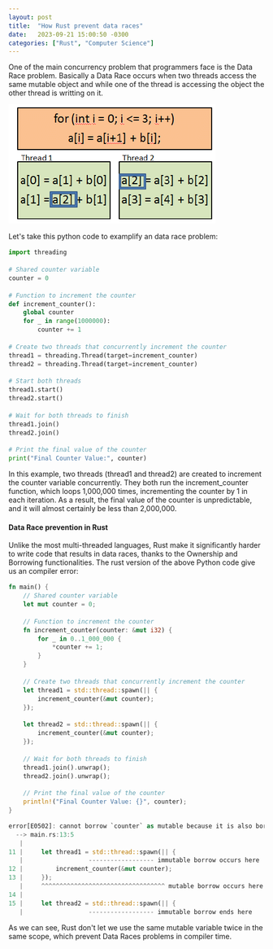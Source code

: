 ```yaml
---
layout: post
title:  "How Rust prevent data races"
date:   2023-09-21 15:00:50 -0300
categories: ["Rust", "Computer Science"]
---
```



One of the main concurrency problem that programmers face is the Data Race problem.
Basically a Data Race occurs when two threads access the same mutable object and while one of the thread is accessing the object the other thread is writting on it.

![](/assets/images/datarace.png)

Let's take this python code to examplify an data race problem:
```python	
import threading

# Shared counter variable
counter = 0

# Function to increment the counter
def increment_counter():
    global counter
    for _ in range(1000000):
        counter += 1

# Create two threads that concurrently increment the counter
thread1 = threading.Thread(target=increment_counter)
thread2 = threading.Thread(target=increment_counter)

# Start both threads
thread1.start()
thread2.start() 

# Wait for both threads to finish
thread1.join()
thread2.join()

# Print the final value of the counter
print("Final Counter Value:", counter)
```
In this example, two threads (thread1 and thread2) are created to increment the counter variable concurrently. They both run the increment_counter function, which loops 1,000,000 times, incrementing the counter by 1 in each iteration.
As a result, the final value of the counter is unpredictable, and it will almost certainly be less than 2,000,000.

#### Data Race prevention in Rust
Unlike the most multi-threaded languages, Rust make it significantly harder to write code that results in data races, thanks to the Ownership and Borrowing functionalities. The rust version of the above Python code give us an compiler error:

```rust 
fn main() {
    // Shared counter variable
    let mut counter = 0;

    // Function to increment the counter
    fn increment_counter(counter: &mut i32) {
        for _ in 0..1_000_000 {
            *counter += 1;
        }
    }

    // Create two threads that concurrently increment the counter
    let thread1 = std::thread::spawn(|| {
        increment_counter(&mut counter);
    });

    let thread2 = std::thread::spawn(|| {
        increment_counter(&mut counter);
    });

    // Wait for both threads to finish
    thread1.join().unwrap();
    thread2.join().unwrap();

    // Print the final value of the counter
    println!("Final Counter Value: {}", counter);
}
```
```rust 
error[E0502]: cannot borrow `counter` as mutable because it is also borrowed as immutable
  --> main.rs:13:5
   |
11 |     let thread1 = std::thread::spawn(|| {
   |                  ------------------ immutable borrow occurs here
12 |         increment_counter(&mut counter);
13 |     });
   |     ^^^^^^^^^^^^^^^^^^^^^^^^^^^^^^^^^^ mutable borrow occurs here
14 | 
15 |     let thread2 = std::thread::spawn(|| {
   |                  ------------------ immutable borrow ends here

```
As we can see, Rust don't let we use the same mutable variable twice in the same scope, which prevent Data Races problems in compiler time.